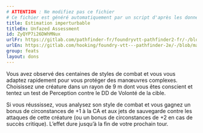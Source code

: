 ```yaml
---
# ATTENTION : Ne modifiez pas ce fichier
# Ce fichier est généré automatiquement par un script d'après les données du module Foundry VTT officiel et de sa traduction
title: Estimation imperturbable
titleEn: Unfazed Assessment
id: ZyQYP7i26DWhMNux
urlFr: https://gitlab.com/pathfinder-fr/foundryvtt-pathfinder2-fr/-/blob/master/data/feats/ZyQYP7i26DWhMNux.htm
urlEn: https://gitlab.com/hooking/foundry-vtt---pathfinder-2e/-/blob/master/packs/data/feats.db/unfazed-assessment.json
group: feats
layout: dons
---
```

Vous avez observé des centaines de styles de combat et vous vous adaptez rapidement pour vous protéger des manœuvres complexes. Choisissez une créature dans un rayon de 9 m dont vous êtes conscient et tentez un test de Perception contre le DD de Volonté de la cible.

Si vous réussissez, vous analysez son style de combat et vous gagnez un bonus de circonstances de +1 à la CA et aux jets de sauvegarde contre les attaques de cette créature (ou un bonus de circonstances de +2 en cas de succès critique). L’effet dure jusqu’à la fin de votre prochain tour.


